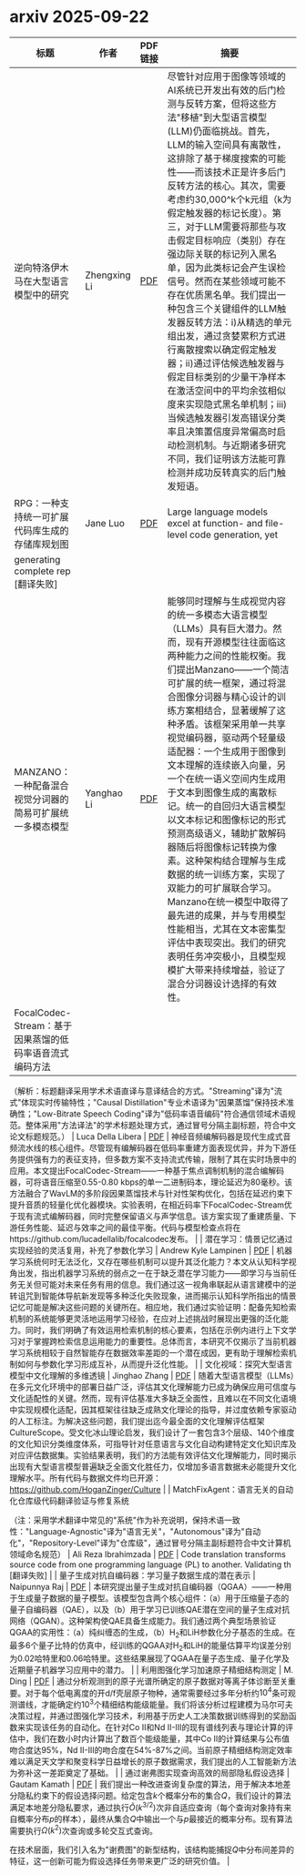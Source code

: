 # arxiv 2025-09-22

| 标题 | 作者 | PDF链接 |  摘要 |
|------|------|--------|------|
| 逆向特洛伊木马在大型语言模型中的研究 | Zhengxing Li | [PDF](http://arxiv.org/pdf/2509.16203v1) | 尽管针对应用于图像等领域的AI系统已开发出有效的后门检测与反转方案，但将这些方法"移植"到大型语言模型(LLM)仍面临挑战。首先，LLM的输入空间具有离散性，这排除了基于梯度搜索的可能性——而该技术正是许多后门反转方法的核心。其次，需要考虑约30,000^k个k元组（k为假定触发器的标记长度）。第三，对于LLM需要将那些与攻击假定目标响应（类别）存在强边际关联的标记列入黑名单，因为此类标记会产生误检信号。然而在某些领域可能不存在优质黑名单。我们提出一种包含三个关键组件的LLM触发器反转方法：i)从精选的单元组出发，通过贪婪累积方式进行离散搜索以确定假定触发器；ii)通过评估候选触发器与假定目标类别的少量干净样本在激活空间中的平均余弦相似度来实现隐式黑名单机制；iii)当候选触发器引发高错误分类率且决策置信度异常偏高时启动检测机制。与近期诸多研究不同，我们证明该方法能可靠检测并成功反转真实的后门触发短语。 |
| RPG：一种支持统一可扩展代码库生成的存储库规划图 | Jane Luo | [PDF](http://arxiv.org/pdf/2509.16198v1) | Large language models excel at function- and file-level code generation, yet
generating complete rep [翻译失败] |
| MANZANO：一种配备混合视觉分词器的简易可扩展统一多模态模型 | Yanghao Li | [PDF](http://arxiv.org/pdf/2509.16197v1) | 能够同时理解与生成视觉内容的统一多模态大语言模型（LLMs）具有巨大潜力。然而，现有开源模型往往面临这两种能力之间的性能权衡。我们提出Manzano——一个简洁可扩展的统一框架，通过将混合图像分词器与精心设计的训练方案相结合，显著缓解了这种矛盾。该框架采用单一共享视觉编码器，驱动两个轻量级适配器：一个生成用于图像到文本理解的连续嵌入向量，另一个在统一语义空间内生成用于文本到图像生成的离散标记。统一的自回归大语言模型以文本标记和图像标记的形式预测高级语义，辅助扩散解码器随后将图像标记转换为像素。这种架构结合理解与生成数据的统一训练方案，实现了双能力的可扩展联合学习。Manzano在统一模型中取得了最先进的成果，并与专用模型性能相当，尤其在文本密集型评估中表现突出。我们的研究表明任务冲突极小，且模型规模扩大带来持续增益，验证了混合分词器设计选择的有效性。 |
| FocalCodec-Stream：基于因果蒸馏的低码率语音流式编码方法

（解析：标题翻译采用学术术语直译与意译结合的方式。"Streaming"译为"流式"体现实时传输特性；"Causal Distillation"专业术语译为"因果蒸馏"保持技术准确性；"Low-Bitrate Speech Coding"译为"低码率语音编码"符合通信领域术语规范。整体采用"方法译法"的学术标题处理方式，通过冒号分隔主副标题，符合中文论文标题规范。） | Luca Della Libera | [PDF](http://arxiv.org/pdf/2509.16195v1) | 神经音频编解码器是现代生成式音频流水线的核心组件。尽管现有编解码器在低码率重建方面表现优异，并为下游任务提供强有力的表征支持，但多数方案不支持流式传输，限制了其在实时场景中的应用。本文提出FocalCodec-Stream——一种基于焦点调制机制的混合编解码器，可将语音压缩至0.55-0.80 kbps的单一二进制码本，理论延迟为80毫秒。该方法融合了WavLM的多阶段因果蒸馏技术与针对性架构优化，包括在延迟约束下提升音质的轻量化优化器模块。实验表明，在相近码率下FocalCodec-Stream优于现有流式编解码器，同时完整保留语义与声学信息。该方案实现了重建质量、下游任务性能、延迟与效率之间的最佳平衡。代码与模型检查点将在https://github.com/lucadellalib/focalcodec发布。 |
| 潜在学习：情景记忆通过实现经验的灵活复用，补充了参数化学习 | Andrew Kyle Lampinen | [PDF](http://arxiv.org/pdf/2509.16189v1) | 机器学习系统何时无法泛化，又存在哪些机制可以提升其泛化能力？本文从认知科学视角出发，指出机器学习系统的弱点之一在于缺乏潜在学习能力——即学习与当前任务无关但可能对未来任务有用的信息。我们通过这一视角串联起从语言建模中的逆转诅咒到智能体导航新发现等多种泛化失败现象，进而揭示认知科学所指出的情景记忆可能是解决这些问题的关键所在。相应地，我们通过实验证明：配备先知检索机制的系统能够更灵活地运用学习经验，在应对上述挑战时展现出更强的泛化能力。同时，我们明确了有效运用检索机制的核心要素，包括在示例内进行上下文学习对于掌握跨检索信息运用能力的重要性。总体而言，本研究不仅揭示了当前机器学习系统相较于自然智能存在数据效率差距的一个潜在成因，更有助于理解检索机制如何与参数化学习形成互补，从而提升泛化性能。 |
| 文化视域：探究大型语言模型中文化理解的多维透镜 | Jinghao Zhang | [PDF](http://arxiv.org/pdf/2509.16188v1) | 随着大型语言模型（LLMs）在多元文化环境中的部署日益广泛，评估其文化理解能力已成为确保应用可信度与文化适配性的关键。然而，现有评估基准大多缺乏全面性，且难以在不同文化语境中实现规模化适配，因其框架往往缺乏成熟文化理论的指导，并过度依赖专家驱动的人工标注。为解决这些问题，我们提出迄今最全面的文化理解评估框架CultureScope。受文化冰山理论启发，我们设计了一套包含3个层级、140个维度的文化知识分类维度体系，可指导针对任意语言与文化自动构建特定文化知识库及对应评估数据集。实验结果表明，我们的方法能有效评估文化理解能力，同时揭示出现有大型语言模型普遍缺乏全面文化胜任力，仅增加多语言数据未必能提升文化理解水平。所有代码与数据文件均已开源：https://github.com/HoganZinger/Culture |
| MatchFixAgent：语言无关的自动化仓库级代码翻译验证与修复系统

（注：采用学术翻译中常见的"系统"作为补充说明，保持术语一致性："Language-Agnostic"译为"语言无关"，"Autonomous"译为"自动化"，"Repository-Level"译为"仓库级"，通过冒号分隔主副标题符合中文计算机领域命名规范） | Ali Reza Ibrahimzada | [PDF](http://arxiv.org/pdf/2509.16187v1) | Code translation transforms source code from one programming language (PL) to
another. Validating th [翻译失败] |
| 量子生成对抗自编码器：学习量子数据生成的潜在表示 | Naipunnya Raj | [PDF](http://arxiv.org/pdf/2509.16186v1) | 本研究提出量子生成对抗自编码器（QGAA）——一种用于生成量子数据的量子模型。该模型包含两个核心组件：（a）用于压缩量子态的量子自编码器（QAE），以及（b）用于学习已训练QAE潜在空间的量子生成对抗网络（QGAN）。这种架构使QAE具备生成能力。我们通过两个典型场景验证QGAA的实用性：（a）纯纠缠态的生成，（b）H$_2$和LiH参数化分子基态的生成。在最多6个量子比特的仿真中，经训练的QGAA对H$_2$和LiH的能量估算平均误差分别为0.02哈特里和0.06哈特里。这些结果展现了QGAA在量子态生成、量子化学及近期量子机器学习应用中的潜力。 |
| 利用图强化学习加速原子精细结构测定 | M. Ding | [PDF](http://arxiv.org/pdf/2509.16184v1) | 通过分析观测到的原子光谱所确定的原子数据对等离子体诊断至关重要。对于每个低电离度的开d/f壳层原子物种，通常需要经过多年分析约$10^4$条可观测谱线，才能确定约$10^3$个精细结构能级能量。我们将该分析过程建模为马尔可夫决策过程，并通过图强化学习技术，利用基于历史人工决策数据训练得到的奖励函数来实现该任务的自动化。在针对Co II和Nd II-III的现有谱线列表与理论计算的评估中，我们在数小时内计算出了数百个能级能量，其中Co II的计算结果与公布值吻合度达95%，Nd II-III的吻合度在54%-87%之间。当前原子精细结构测定效率难以满足天文学和聚变科学日益增长的原子数据需求，我们提出的人工智能新方法为弥补这一差距奠定了基础。 |
| 通过谢弗图实现查询高效的局部隐私假设选择 | Gautam Kamath | [PDF](http://arxiv.org/pdf/2509.16180v1) | 我们提出一种改进查询复杂度的算法，用于解决本地差分隐私约束下的假设选择问题。给定包含$k$个概率分布的集合$Q$，我们设计的算法满足本地差分隐私要求，通过执行$\tilde{O}(k^{3/2})$次非自适应查询（每个查询对象持有来自概率分布$p$的样本），最终从集合$Q$中输出一个与$p$最接近的概率分布。现有算法需要执行$\Omega(k^2)$次查询或多轮交互式查询。

在技术层面，我们引入名为"谢费图"的新型结构，该结构能捕捉$Q$中分布间差异的特征，这一创新可能为假设选择任务带来更广泛的研究价值。 |
